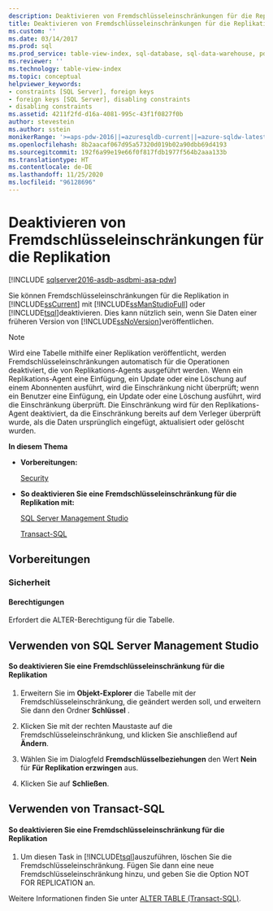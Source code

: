 ```yaml
---
description: Deaktivieren von Fremdschlüsseleinschränkungen für die Replikation
title: Deaktivieren von Fremdschlüsseleinschränkungen für die Replikation | Microsoft-Dokumentation
ms.custom: ''
ms.date: 03/14/2017
ms.prod: sql
ms.prod_service: table-view-index, sql-database, sql-data-warehouse, pdw
ms.reviewer: ''
ms.technology: table-view-index
ms.topic: conceptual
helpviewer_keywords:
- constraints [SQL Server], foreign keys
- foreign keys [SQL Server], disabling constraints
- disabling constraints
ms.assetid: 4211f2fd-d16a-4081-995c-43f1f0827f0b
author: stevestein
ms.author: sstein
monikerRange: '>=aps-pdw-2016||=azuresqldb-current||=azure-sqldw-latest||>=sql-server-2016||=sqlallproducts-allversions||>=sql-server-linux-2017||=azuresqldb-mi-current'
ms.openlocfilehash: 8b2aacaf067d95a57320d019b02a90dbb69d4193
ms.sourcegitcommit: 192f6a99e19e66f0f817fdb1977f564b2aaa133b
ms.translationtype: HT
ms.contentlocale: de-DE
ms.lasthandoff: 11/25/2020
ms.locfileid: "96128696"
---
```

# <a name="disable-foreign-key-constraints-for-replication"></a>Deaktivieren von Fremdschlüsseleinschränkungen für die Replikation
[!INCLUDE [sqlserver2016-asdb-asdbmi-asa-pdw](../../includes/applies-to-version/sqlserver2016-asdb-asdbmi-asa-pdw.md)]

  Sie können Fremdschlüsseleinschränkungen für die Replikation in [!INCLUDE[ssCurrent](../../includes/sscurrent-md.md)] mit [!INCLUDE[ssManStudioFull](../../includes/ssmanstudiofull-md.md)] oder [!INCLUDE[tsql](../../includes/tsql-md.md)]deaktivieren. Dies kann nützlich sein, wenn Sie Daten einer früheren Version von [!INCLUDE[ssNoVersion](../../includes/ssnoversion-md.md)]veröffentlichen.  
  
> [!NOTE]  
>  Wird eine Tabelle mithilfe einer Replikation veröffentlicht, werden Fremdschlüsseleinschränkungen automatisch für die Operationen deaktiviert, die von Replikations-Agents ausgeführt werden. Wenn ein Replikations-Agent eine Einfügung, ein Update oder eine Löschung auf einem Abonnenten ausführt, wird die Einschränkung nicht überprüft; wenn ein Benutzer eine Einfügung, ein Update oder eine Löschung ausführt, wird die Einschränkung überprüft. Die Einschränkung wird für den Replikations-Agent deaktiviert, da die Einschränkung bereits auf dem Verleger überprüft wurde, als die Daten ursprünglich eingefügt, aktualisiert oder gelöscht wurden.  
  
 **In diesem Thema**  
  
-   **Vorbereitungen:**  
  
     [Security](#Security)  
  
-   **So deaktivieren Sie eine Fremdschlüsseleinschränkung für die Replikation mit:**  
  
     [SQL Server Management Studio](#SSMSProcedure)  
  
     [Transact-SQL](#TsqlProcedure)  
  
##  <a name="before-you-begin"></a><a name="BeforeYouBegin"></a> Vorbereitungen  
  
###  <a name="security"></a><a name="Security"></a> Sicherheit  
  
####  <a name="permissions"></a><a name="Permissions"></a> Berechtigungen  
 Erfordert die ALTER-Berechtigung für die Tabelle.  
  
##  <a name="using-sql-server-management-studio"></a><a name="SSMSProcedure"></a> Verwenden von SQL Server Management Studio  
  
#### <a name="to-disable-a-foreign-key-constraint-for-replication"></a>So deaktivieren Sie eine Fremdschlüsseleinschränkung für die Replikation  
  
1.  Erweitern Sie im **Objekt-Explorer** die Tabelle mit der Fremdschlüsseleinschränkung, die geändert werden soll, und erweitern Sie dann den Ordner **Schlüssel** .  
  
2.  Klicken Sie mit der rechten Maustaste auf die Fremdschlüsseleinschränkung, und klicken Sie anschließend auf **Ändern**.  
  
3.  Wählen Sie im Dialogfeld **Fremdschlüsselbeziehungen** den Wert **Nein** für **Für Replikation erzwingen** aus.  
  
4.  Klicken Sie auf **Schließen**.  

##  <a name="using-transact-sql"></a><a name="TsqlProcedure"></a> Verwenden von Transact-SQL  
  
#### <a name="to-disable-a-foreign-key-constraint-for-replication"></a>So deaktivieren Sie eine Fremdschlüsseleinschränkung für die Replikation  
  
1.  Um diesen Task in [!INCLUDE[tsql](../../includes/tsql-md.md)]auszuführen, löschen Sie die Fremdschlüsseleinschränkung. Fügen Sie dann eine neue Fremdschlüsseleinschränkung hinzu, und geben Sie die Option NOT FOR REPLICATION an.  
  
 Weitere Informationen finden Sie unter [ALTER TABLE &#40;Transact-SQL&#41;](../../t-sql/statements/alter-table-transact-sql.md).  
  
###  <a name="TsqlExample"></a>  
